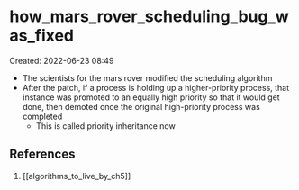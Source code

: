 # how_mars_rover_scheduling_bug_was_fixed
Created: 2022-06-23 08:49
- The scientists for the mars rover modified the scheduling algorithm
- After the patch, if a process is holding up a higher-priority process, that instance was promoted to an equally high priority so that it would get done, then demoted once the original high-priority process was completed
	- This is called priority inheritance now

## References
1. [[algorithms_to_live_by_ch5]]